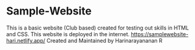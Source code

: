 # Sample-Website
This is a basic website (Club based) created for testing out skills in HTML and CSS. This website is deployed in the internet.
https://samplewebsite-hari.netlify.app/
Created and Maintained by Harinarayananan R
